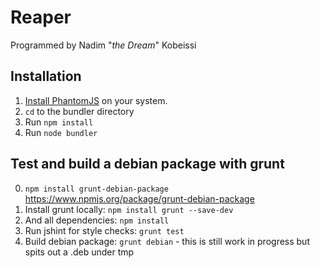 # Reaper

Programmed by Nadim "*the Dream*" Kobeissi  

## Installation
1. [Install PhantomJS](http://phantomjs.org/download.html) on your system.  
2. ```cd``` to the bundler directory
3. Run ```npm install```  
4. Run ```node bundler```  

## Test and build a debian package with grunt
0. ``npm install grunt-debian-package`` https://www.npmjs.org/package/grunt-debian-package
1. Install grunt locally: ``npm install grunt --save-dev``
2. And all dependencies: ``npm install``
3. Run jshint for style checks: ``grunt test``
4. Build debian package: ``grunt debian`` - this is still work in progress but spits out a .deb under tmp
